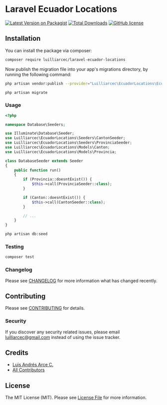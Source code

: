 # Laravel Ecuador Locations

[![Latest Version on Packagist](https://img.shields.io/packagist/v/luilliarcec/laravel-ecuador-locations.svg)](https://packagist.org/packages/luilliarcec/laravel-ecuador-locations)
[![Total Downloads](https://img.shields.io/packagist/dt/luilliarcec/laravel-ecuador-locations)](https://packagist.org/packages/luilliarcec/laravel-ecuador-locations)
[![GitHub license](https://img.shields.io/github/license/luilliarcec/laravel-ecuador-locations.svg)](https://github.com/luilliarcec/laravel-ecuador-locations/blob/master/LICENSE.md)

## Installation

You can install the package via composer:

```bash
composer require luilliarcec/laravel-ecuador-locations
```

Now publish the migration file into your app's migrations directory, by running the following command:

```bash
php artisan vendor:publish --provider="Luilliarcec\EcuadorLocations\EcuadorLocationsServiceProvider"
```

```bash
php artisan migrate
```

### Usage

```php
<?php

namespace Database\Seeders;

use Illuminate\Database\Seeder;
use Luilliarcec\EcuadorLocations\Seeders\CantonSeeder;
use Luilliarcec\EcuadorLocations\Seeders\ProvinciaSeeder;
use Luilliarcec\EcuadorLocations\Models\Canton;
use Luilliarcec\EcuadorLocations\Models\Provincia;

class DatabaseSeeder extends Seeder
{
    public function run()
    {
        if (Provincia::doesntExist()) {
            $this->call(ProvinciaSeeder::class);
        }

        if (Canton::doesntExist()) {
            $this->call(CantonSeeder::class);
        }

        // ...
    }
}
```

```bash
php artisan db:seed
```

### Testing

``` bash
composer test
```

### Changelog

Please see [CHANGELOG](CHANGELOG.md) for more information what has changed recently.

## Contributing

Please see [CONTRIBUTING](CONTRIBUTING.md) for details.

### Security

If you discover any security related issues, please email luilliarcec@gmail.com instead of using the issue tracker.

## Credits

- [Luis Andrés Arce C.](https://github.com/luilliarcec)
- [All Contributors](../../contributors)

## License

The MIT License (MIT). Please see [License File](LICENSE.md) for more information.
